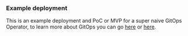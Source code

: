 ### Example deployment

This is an example deployment and PoC or MVP for a super naive GitOps Operator, to learn more about GitOps you can go
[here](https://www.gitops.tech/) or [here](https://github.com/kainlite/gitops-operator).
